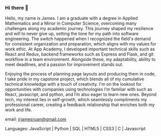 ### Hi there 👋

Hello, my name is James. I am a graduate with a degree in Applied Mathematics and a Minor in Computer Science, overcoming many challenges along my academic journey. This journey shaped my resilience and will to never give up, setting the tone for my path into software engineering. The switch happened when I recognized the field's demand for consistent organization and preparation, which aligns with my values for work ethic. At App Academy, I developed important technical skills such as React and Redux, backend frameworks such as Express and Flask, and git workflow in a team environment. Alongside these, my adaptability, ability to meet deadlines, and a passion for improvement stands out. 

Enjoying the process of planning page layouts and producing them in code, I take pride in my capstone project, which blends all of my cumulative technical knowledge with a touch of creativity. I'm on the lookout for opportunities with companies using technologies I’m familiar with such as React, javascript, and python, and I’m also eager to learn new ones. Beyond tech, my interest lies in self-growth, which seamlessly compliments my professional career, creating a feedback relationship that enriches both my work and life.

email: jrjamesruan@gmail.com

Languages: JavaScript | Python | SQL | HTML5 | CSS3 | C | Javascript

<!--
**howtojames/howtojames** is a ✨ _special_ ✨ repository because its `README.md` (this file) appears on your GitHub profile.

Here are some ideas to get you started:

- 🔭 I’m currently working on ...
- 🌱 I’m currently learning ...
- 👯 I’m looking to collaborate on ...
- 🤔 I’m looking for help with ...
- 💬 Ask me about ...
- 📫 How to reach me: ...
- 😄 Pronouns: ...
- ⚡ Fun fact: ...
-->
